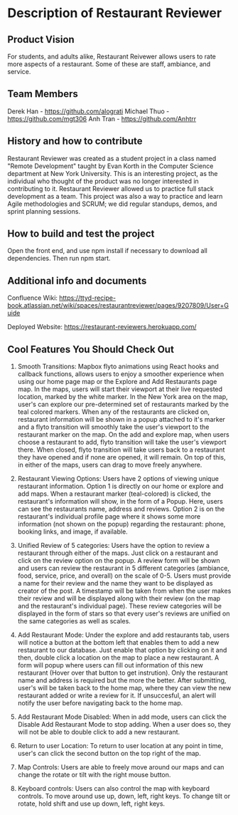 # Description of Restaurant Reviewer

## Product Vision
 For students, and adults alike, Restaurant Reivewer allows users to rate more aspects of a restaurant. Some of these are staff, ambiance, and service. 



## Team Members


Derek Han - https://github.com/alograti
Michael Thuo - https://github.com/mgt306
Anh Tran - https://github.com/Anhtrr

## History and how to contribute

Restaurant Reviewer was created as a student project in a class named "Remote Development" taught by Evan Korth in the Computer Science department at New York University. This is an interesting project, as the individual who thought of the product was no longer interested in contributing to it. Restaurant Reviewer allowed us to practice full stack development as a team. This project was also a way to practice and learn Agile methodologies and SCRUM; we did regular standups, demos, and sprint planning sessions. 


## How to build and test the project

Open the front end, and use npm install if necessary to download all dependencies. Then run npm start. 

## Additional info and documents

Confluence Wiki: https://ttyd-recipe-book.atlassian.net/wiki/spaces/restaurantreviewer/pages/9207809/User+Guide

Deployed Website: https://restaurant-reviewers.herokuapp.com/

## Cool Features You Should Check Out

1) Smooth Transitions:
Mapbox flyto animations using React hooks and callback functions, allows users to enjoy a smoother experience when using our home page map or the Explore and Add Restaurants page map. In the maps, users will start their viewport at their live requested location, marked by the white marker. In the New York area on the map, user's can explore our pre-determined set of restaurants marked by the teal colored markers. When any of the restaurants are clicked on, restaurant information will be shown in a popup attached to it's marker and a flyto transition will smoothly take the user's viewport to the restaurant marker on the map. On the add and explore map, when users choose a restaurant to add, flyto transition will take the user's viewport there. When closed, flyto transition will take users back to a restaurant they have opened and if none are opened, it will remain. On top of this, in either of the maps, users can drag to move freely anywhere.

2) Restaurant Viewing Options:
Users have 2 options of viewing unique restaurant information. Option 1 is directly on our home or explore and add maps. When a restaurant marker (teal-colored) is clicked, the restaurant's information will show, in the form of a Popup. Here, users can see the restaurants name, address and reviews. Option 2 is on the restaurant's individual profile page where it shows some more information (not shown on the popup) regarding the restaurant: phone, booking links, and image, if available. 

3) Unified Review of 5 categories:
Users have the option to review a restaurant through either of the maps. Just click on a restaurant and click on the review option on the popup. A review form will be shown and users can review the restaurant in 5 different categories (ambiance, food, service, price, and overall) on the scale of 0-5. Users must provide a name for their review and the name they want to be displayed as creator of the post. A timestamp will be taken from when the user makes their review and will be displayed along with their review (on the map and the restaurant's individual page). These review categories will be displayed in the form of stars so that every user's reviews are unified on the same categories as well as scales.

4) Add Restaurant Mode:
Under the explore and add restaurants tab, users will notice a button at the bottom left that enables them to add a new restaurant to our database. Just enable that option by clicking on it and then, double click a location on the map to place a new restaurant. A form will popup where users can fill out information of this new restaurant (Hover over that button to get instrution). Only the restaurant name and address is required but the more the better. After submitting, user's will be taken back to the home map, where they can view the new restaurant added or write a review for it. If unsuccesful, an alert will notify the user before navigating back to the home map.

5) Add Restaurant Mode Disabled:
When in add mode, users can click the Disable Add Restaurant Mode to stop adding. When a user does so, they will not be able to double click to add a new restaurant. 

6) Return to user Location:
To return to user location at any point in time, user's can click the second button on the top right of the map. 

7) Map Controls:
Users are able to freely move around our maps and can change the rotate or tilt with the right mouse button.

8) Keyboard controls:
Users can also control the map with keyboard controls. To move around use up, down, left, right keys. To change tilt or rotate, hold shift and use up down, left, right keys.



